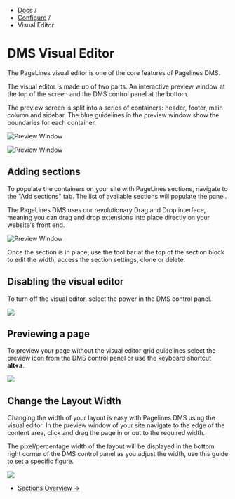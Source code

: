 <div class="row-fluid">
	<div class="span12">
		<ul class="breadcrumb">
  			<li><a href="http://docs.pagelines.com/">Docs</a> <span class="divider">/</span></li>
  			<li><a href="http://docs.pagelines.com/configure">Configure</a> <span class="divider">/</span></li>
  			<li class="active">Visual Editor</li>
		</ul>
	</div>
</div>

# DMS Visual Editor #

The PageLines visual editor is one of the core features of Pagelines DMS.

The visual editor is made up of two parts. An interactive preview window at the top of the screen and the DMS control panel at the bottom.

The preview screen is split into a series of containers: header, footer, main column and sidebar.  The blue guidelines in the preview window show the boundaries for each container.

![Preview Window](https://raw.github.com/pagelines/Docs/master/gh-pages-template/public/img/preview-window.png "Preview Window")

![Preview Window](https://raw.github.com/pagelines/Docs/master/gh-pages-template/public/img/dms-control-panel.png "DMS control panel")

## Adding sections ##

To populate the containers on your site with PageLines sections, navigate to the "Add sections" tab. The list of available sections will populate the panel.

The PageLines DMS uses our revolutionary Drag and Drop interface, meaning you can drag and drop extensions into place directly on your website's front end.

![Preview Window](https://raw.github.com/pagelines/Docs/master/gh-pages-template/public/img/adding-sections.png "DMS control panel")

Once the section is in place, use the tool bar at the top of the section block to edit the width, access the section settings, clone or delete.

## Disabling the visual editor ##

To turn off the visual editor, select the power in the DMS control panel.

![](https://raw.github.com/pagelines/Docs/master/gh-pages-template/public/img/disable-editor.jpg)

## Previewing a page ##

To preview your page without the visual editor grid guidelines select the preview icon from the DMS control panel or use the keyboard shortcut **alt+a**.

![](https://raw.github.com/pagelines/Docs/master/gh-pages-template/public/img/preview-mode.jpg)

## Change the Layout Width ##

Changing the width of your layout is easy with Pagelines DMS using the visual editor. In the preview window of your site navigate to the edge of the content area, click and drag the page in or out to the required width.

The pixel/percentage width of the layout will be displayed in the bottom right corner of the DMS control panel as you adjust the width, use this guide to set a specific figure.

![](https://raw.github.com/pagelines/Docs/master/gh-pages-template/public/img/change-width.jpg)


<div class="row-fluid">
	<div class="span12">
		<ul class="pager">
  			<li class="pull-right"><a href="http://docs.pagelines.com/configure/configuring-sections">Sections Overview &rarr;</a></li>
		</ul>
	</div>
</div>
